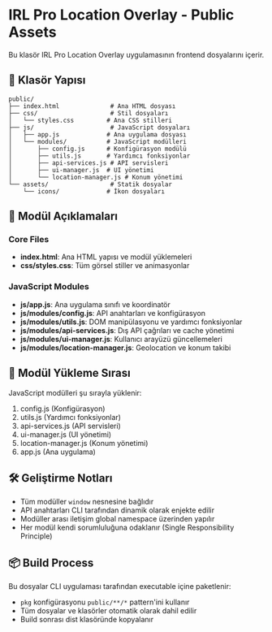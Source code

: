 # IRL Pro Location Overlay - Public Assets

Bu klasör IRL Pro Location Overlay uygulamasının frontend dosyalarını içerir.

## 📁 Klasör Yapısı

```
public/
├── index.html              # Ana HTML dosyası
├── css/                    # Stil dosyaları
│   └── styles.css         # Ana CSS stilleri
├── js/                     # JavaScript dosyaları
│   ├── app.js             # Ana uygulama dosyası
│   └── modules/           # JavaScript modülleri
│       ├── config.js      # Konfigürasyon modülü
│       ├── utils.js       # Yardımcı fonksiyonlar
│       ├── api-services.js # API servisleri
│       ├── ui-manager.js  # UI yönetimi
│       └── location-manager.js # Konum yönetimi
└── assets/                 # Statik dosyalar
    └── icons/             # İkon dosyaları
```

## 🎯 Modül Açıklamaları

### Core Files
- **index.html**: Ana HTML yapısı ve modül yüklemeleri
- **css/styles.css**: Tüm görsel stiller ve animasyonlar

### JavaScript Modules
- **js/app.js**: Ana uygulama sınıfı ve koordinatör
- **js/modules/config.js**: API anahtarları ve konfigürasyon
- **js/modules/utils.js**: DOM manipülasyonu ve yardımcı fonksiyonlar
- **js/modules/api-services.js**: Dış API çağrıları ve cache yönetimi
- **js/modules/ui-manager.js**: Kullanıcı arayüzü güncellemeleri
- **js/modules/location-manager.js**: Geolocation ve konum takibi

## 🔄 Modül Yükleme Sırası

JavaScript modülleri şu sırayla yüklenir:
1. config.js (Konfigürasyon)
2. utils.js (Yardımcı fonksiyonlar)
3. api-services.js (API servisleri)
4. ui-manager.js (UI yönetimi)
5. location-manager.js (Konum yönetimi)
6. app.js (Ana uygulama)

## 🛠️ Geliştirme Notları

- Tüm modüller `window` nesnesine bağlıdır
- API anahtarları CLI tarafından dinamik olarak enjekte edilir
- Modüller arası iletişim global namespace üzerinden yapılır
- Her modül kendi sorumluluğuna odaklanır (Single Responsibility Principle)

## 📦 Build Process

Bu dosyalar CLI uygulaması tarafından executable içine paketlenir:
- `pkg` konfigürasyonu `public/**/*` pattern'ini kullanır
- Tüm dosyalar ve klasörler otomatik olarak dahil edilir
- Build sonrası dist klasöründe kopyalanır
